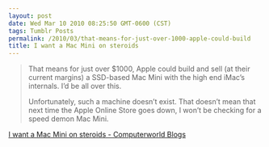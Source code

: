 ```yaml
---
layout: post
date: Wed Mar 10 2010 08:25:50 GMT-0600 (CST)
tags: Tumblr Posts
permalink: /2010/03/that-means-for-just-over-1000-apple-could-build
title: I want a Mac Mini on steroids
---
```


> That means for just over $1000, Apple could build and sell (at their current margins) a SSD-based Mac Mini with the high end iMac’s internals. I’d be all over this.
> 
> Unfortunately, such a machine doesn’t exist. That doesn’t mean that next time the Apple Online Store goes down, I won’t be checking for a speed demon Mac Mini.

[I want a Mac Mini on steroids - Computerworld Blogs](http://blogs.computerworld.com/15722/i_want_a_mac_mini_on_steroids?source=rss_weintraub)
